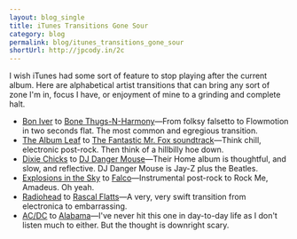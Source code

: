 ```yaml
---
layout: blog_single
title: iTunes Transitions Gone Sour
category: blog
permalink: blog/itunes_transitions_gone_sour
shortUrl: http://jpcody.in/2c
---
```

<p>I wish iTunes had some sort of feature to stop playing after the current album. Here are alphabetical artist transitions that can bring any sort of zone I'm in, focus I have, or enjoyment of mine to a grinding and complete halt.</p>
<ul>
    <li><a href="http://droplr.com/Rlffc">Bon Iver</a> to <a href="http://droplr.com/Rlhfh">Bone Thugs-N-Harmony</a>&mdash;From folksy falsetto to Flowmotion in two seconds flat. The most common and egregious transition.</li>
    <li><a href="http://droplr.com/Rl8cu">The Album Leaf</a> to <a href="http://droplr.com/Rlbej">The Fantastic Mr. Fox soundtrack</a>&mdash;Think chill, electronic post-rock. Then think of a hillbilly hoe down.</li>
    <li><a href="http://droplr.com/Rlm5L">Dixie Chicks</a> to <a href="http://droplr.com/Rlq4R">DJ Danger Mouse</a>&mdash;Their Home album is thoughtful, and slow, and reflective. DJ Danger Mouse is Jay-Z plus the Beatles.</li>
    <li><a href="http://droplr.com/RlxdN">Explosions in the Sky</a> to <a href="http://songza.org/~d6lof5">Falco</a>&mdash;Instrumental post-rock to Rock Me, Amadeus. Oh yeah.</li>
    <li><a href="http://droplr.com/RlK87">Radiohead</a> to <a href="http://droplr.com/RlLau">Rascal Flatts</a>&mdash;A very, very swift transition from electronica to embarrassing.</li>
    <li><a href="http://droplr.com/RlMfR">AC/DC</a> to <a href="http://droplr.com/RlN4X">Alabama</a>&mdash;I've never hit this one in day-to-day life as I don't listen much to either. But the thought is downright scary.</li>
</ul>
